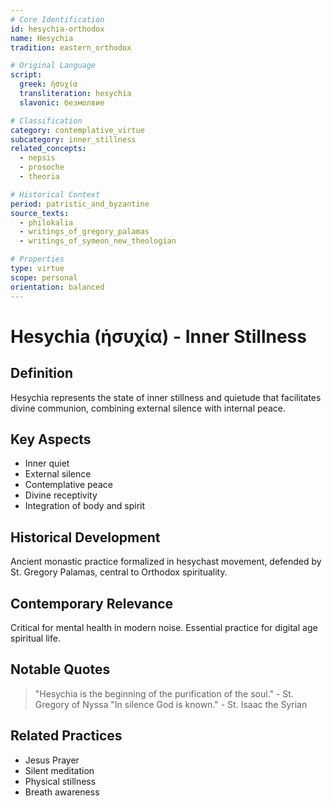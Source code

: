 ```yaml
---
# Core Identification
id: hesychia-orthodox
name: Hesychia
tradition: eastern_orthodox

# Original Language
script:
  greek: ἡσυχία
  transliteration: hesychia
  slavonic: безмолвие

# Classification
category: contemplative_virtue
subcategory: inner_stillness
related_concepts:
  - nepsis
  - prosoche
  - theoria

# Historical Context
period: patristic_and_byzantine
source_texts:
  - philokalia
  - writings_of_gregory_palamas
  - writings_of_symeon_new_theologian

# Properties
type: virtue
scope: personal
orientation: balanced
---
```


# Hesychia (ἡσυχία) - Inner Stillness

## Definition
Hesychia represents the state of inner stillness and quietude that facilitates divine communion, combining external silence with internal peace.

## Key Aspects
- Inner quiet
- External silence
- Contemplative peace
- Divine receptivity
- Integration of body and spirit

## Historical Development
Ancient monastic practice formalized in hesychast movement, defended by St. Gregory Palamas, central to Orthodox spirituality.

## Contemporary Relevance
Critical for mental health in modern noise. Essential practice for digital age spiritual life.

## Notable Quotes
> "Hesychia is the beginning of the purification of the soul." - St. Gregory of Nyssa
> "In silence God is known." - St. Isaac the Syrian

## Related Practices
- Jesus Prayer
- Silent meditation
- Physical stillness
- Breath awareness
